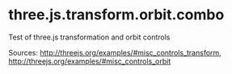 # three.js.transform.orbit.combo
Test of three.js transformation and orbit controls

Sources: http://threejs.org/examples/#misc_controls_transform, http://threejs.org/examples/#misc_controls_orbit
